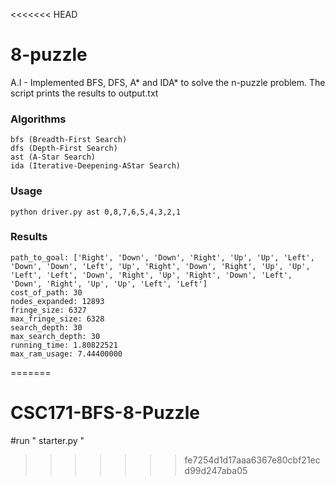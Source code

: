 <<<<<<< HEAD
# 8-puzzle

A.I - Implemented BFS, DFS, A* and IDA* to solve the n-puzzle problem. The script prints the results to output.txt

### Algorithms
```
bfs (Breadth-First Search)
dfs (Depth-First Search)
ast (A-Star Search)
ida (Iterative-Deepening-ΑStar Search)
```
### Usage
```
python driver.py ast 0,8,7,6,5,4,3,2,1
```
### Results
```
path_to_goal: ['Right', 'Down', 'Down', 'Right', 'Up', 'Up', 'Left', 'Down', 'Down', 'Left', 'Up', 'Right', 'Down', 'Right', 'Up', 'Up', 'Left', 'Left', 'Down', 'Right', 'Up', 'Right', 'Down', 'Left', 'Down', 'Right', 'Up', 'Up', 'Left', 'Left']
cost_of_path: 30
nodes_expanded: 12893
fringe_size: 6327
max_fringe_size: 6328
search_depth: 30
max_search_depth: 30
running_time: 1.80822521
max_ram_usage: 7.44400000
```
=======
# CSC171-BFS-8-Puzzle
#run " starter.py "
>>>>>>> fe7254d1d17aaa6367e80cbf21ecd99d247aba05
